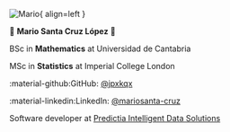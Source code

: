![Mario]("https://github.com/JPXKQX/dl-fx-forecasting/blob/main/reports/figures/mario.png?raw=true"){ align=left }

:man: **Mario Santa Cruz López** :man:

BSc in **Mathematics** at Universidad de Cantabria

MSc in **Statistics** at Imperial College London

:material-github:GitHub: <a href="https://github.com/jpxkqx">@jpxkqx</a> 

:material-linkedin:LinkedIn: <a href="https://www.linkedin.com/in/mariosanta-cruz/">@mariosanta-cruz</a> 

Software developer at <a href="https://predictia.es/"> Predictia Intelligent Data Solutions </a> 
